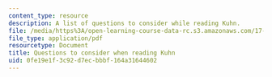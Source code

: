 ```yaml
---
content_type: resource
description: A list of questions to consider while reading Kuhn.
file: /media/https%3A/open-learning-course-data-rc.s3.amazonaws.com/17-100j-political-economy-i-spring-2016/0fe19e1f3c92d7ecbbbf164a31644602_MIT17_100JS16_Kuhn_Ques.pdf
file_type: application/pdf
resourcetype: Document
title: Questions to consider when reading Kuhn
uid: 0fe19e1f-3c92-d7ec-bbbf-164a31644602
---
```

